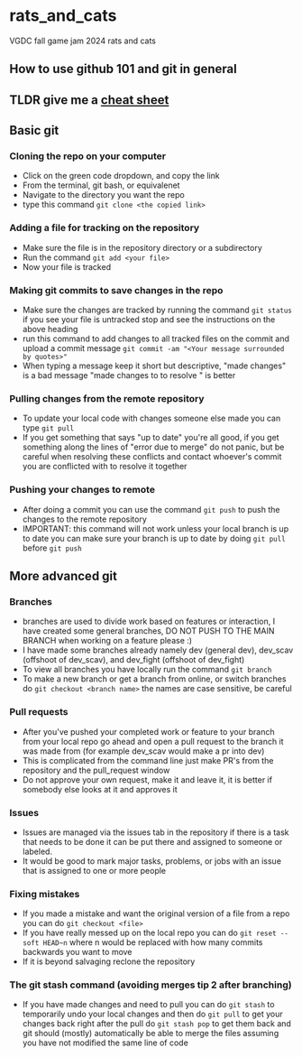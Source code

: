 # rats_and_cats
VGDC fall game jam 2024 rats and cats



## How to use github 101 and git in general
## TLDR give me a [cheat sheet](https://education.github.com/git-cheat-sheet-education.pdf)
## Basic git
### Cloning the repo on your computer
* Click on the green code dropdown, and copy the link
* From the terminal, git bash, or equivalenet
* Navigate to the directory you want the repo
* type this command ```git clone <the copied link>```

### Adding a file for tracking on the repository
* Make sure the file is in the repository directory or a subdirectory
* Run the command ```git add <your file> ```
* Now your file is tracked

### Making git commits to save changes in the repo
* Make sure the changes are tracked by running the command ```git status``` if you see your file is untracked stop and see the instructions on the above heading
* run this command to add changes to all tracked files on the commit and upload a commit message ```git commit -am "<Your message surrounded by quotes>"```
* When typing a message keep it short but descriptive, "made changes" is a bad message "made changes to <file> to resolve <problem>" is  better

### Pulling changes from the remote repository
* To update your local code with changes someone else made you can type ```git pull```
* If you get something that says "up to date" you're all good, if you get something along the lines of "error due to merge" do not panic, but be careful when resolving these conflicts and contact whoever's commit you are conflicted with to resolve it together

### Pushing your changes to remote
* After doing a commit you can use the command ```git push``` to push the changes to the remote repository
* IMPORTANT: this command will not work unless your local branch is up to date you can make sure your branch is up to date by doing ```git pull``` before ```git push```

## More advanced git
### Branches 
* branches are used to divide work based on features or interaction, I have created some general branches, DO NOT PUSH TO THE MAIN BRANCH when working on a feature please :)
* I have made some branches already namely dev (general dev), dev_scav (offshoot of dev_scav), and dev_fight (offshoot of dev_fight)
* To view all branches you have locally run the command ```git branch```
* To make a new branch or get a branch from online, or switch branches do ```git checkout <branch name>``` the names are case sensitive, be careful

### Pull requests
* After you've pushed your completed work or feature to your branch from your local repo go ahead and open a pull request to the branch it was made from (for example dev_scav would make a pr into dev)
* This is complicated from the command line just make PR's from the repository and the pull_request window
* Do not approve your own request, make it and leave it, it is better if somebody else looks at it and approves it

### Issues
* Issues are managed via the issues tab in the repository if there is a task that needs to be done it can be put there and assigned to someone or labeled.
* It would be good to mark major tasks, problems, or jobs with an issue that is assigned to one or more people

### Fixing mistakes
* If you made a mistake and want the original version of a file from a repo you can do ```git checkout <file>```
* If you have really messed up on the local repo you can do ```git reset --soft HEAD~n``` where n would be replaced with how many commits backwards you want to move
* If it is beyond salvaging reclone the repository

### The git stash command (avoiding merges tip 2 after branching)
* If you have made changes and need to pull you can do ```git stash``` to temporarily undo your local changes and then do ```git pull``` to get your changes back right after the pull do ```git stash pop``` to get them back and git should (mostly) automatically be able to merge the files assuming you have not modified the same line of code


  
